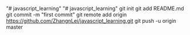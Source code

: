 "# javascript_learning" 
"# javascript_learning"  git init git add README.md git commit -m "first commit" git remote add origin https://github.com/ZhangnLei/javascript_learning.git git push -u origin master
